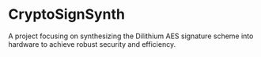 # CryptoSignSynth
A project focusing on synthesizing the Dilithium AES signature scheme into hardware to achieve robust security and efficiency.
